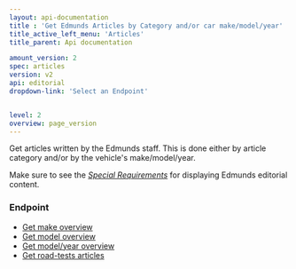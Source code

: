 ```yaml
---
layout: api-documentation
title : 'Get Edmunds Articles by Category and/or car make/model/year'
title_active_left_menu: 'Articles'
title_parent: Api documentation

amount_version: 2
spec: articles
version: v2
api: editorial
dropdown-link: 'Select an Endpoint'


level: 2
overview: page_version
---
```



<div class="info-message">
	Get articles written by the Edmunds staff. This is done either by article category and/or by the vehicle's make/model/year.
</div>

Make sure to see the [*Special Requirements*](/api-documentation/editorial/#special_requirements) for displaying Edmunds editorial content.

### Endpoint

* [Get make overview](/api-documentation/editorial/articles/v2/01_make_overview/api-description.html)
* [Get model overview](/api-documentation/editorial/articles/v2/02_model_overview/api-description.html)
* [Get model/year overview](/api-documentation/editorial/articles/v2/03_model_year_overview/api-description.html)
* [Get road-tests articles](/api-documentation/editorial/articles/v2/04_road_tests_overview/api-description.html)

